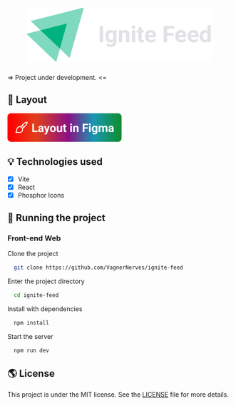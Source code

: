 <h1 align="center">
  <img alt="Ignite Feed" title="Ignite Feed" src="./src/assets/logoname-ignitefeed.svg" />
</h1>

=> Project under development. <=

## 🎨 Layout

[![Layout in Figma](https://github.com/VagnerNerves/default-readme/blob/main/assets/layout-in-figma.svg)](<https://www.figma.com/file/Te4Zzg5rHODoj1Sf3u85DE/Ignite-Feed-(Community)?node-id=0%3A1>)

<!-- ## 🎥 Implementation Video

In the GitHub edit, drag the video that it already puts on github itself.

## 👏 Learning and more implementations

Describe what you learned and implemented in the project.
-->

## 💡 Technologies used

- [x] Vite
- [x] React
- [x] Phosphor Icons

## 🚀 Running the project

<!-- ### Back-end

Clone the project

```bash
  git clone https://link-para-o-projeto
```

Enter the project directory

```bash
  cd my-project
```

Install with dependencies

```bash
  npm install
```

Start the server

```bash
  npm run start
```
-->

### Front-end Web

Clone the project

```bash
  git clone https://github.com/VagnerNerves/ignite-feed
```

Enter the project directory

```bash
  cd ignite-feed
```

Install with dependencies

```bash
  npm install
```

Start the server

```bash
  npm run dev
```

<!--## 📝 Routes

[![Run in Postman](https://run.pstmn.io/button.svg)](https://app.getpostman.com/run-collection/link)
-->

## 🌎 License

This project is under the MIT license. See the [LICENSE](https://choosealicense.com/licenses/mit/) file for more details.
